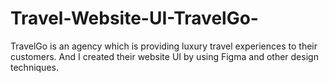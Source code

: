 # Travel-Website-UI-TravelGo-
TravelGo is an agency which is providing luxury travel experiences to their customers. And I created their website UI by using Figma and other design techniques. 
